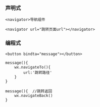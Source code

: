 ### 声明式

```
<navigator>导航组件

<navigator url="跳转页面url"></navigator>
```



### 编程式

```
<button bindta="message"></button>

message(){
	wx.navigateTo(){
		url:'跳转路径'
	}
}

message(){	//跳转返回
	wx.navigateBack()
}
```



